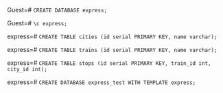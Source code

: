 Guest=# `CREATE DATABASE express;`

Guest=# `\c express;`

express=# `CREATE TABLE cities (id serial PRIMARY KEY, name varchar);`

express=# `CREATE TABLE trains (id serial PRIMARY KEY, name varchar);`

express=# `CREATE TABLE stops (id serial PRIMARY KEY, train_id int, city_id int);`

express=# `CREATE DATABASE express_test WITH TEMPLATE express;`
